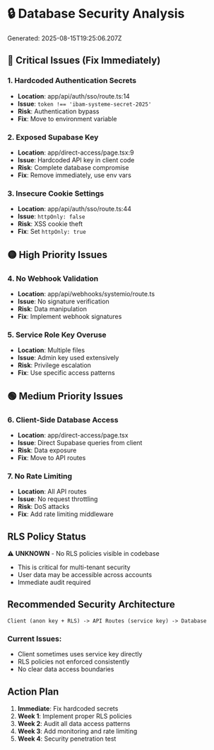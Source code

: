 # 🔒 Database Security Analysis

Generated: 2025-08-15T19:25:06.207Z

## 🔴 Critical Issues (Fix Immediately)

### 1. Hardcoded Authentication Secrets
- **Location**: app/api/auth/sso/route.ts:14
- **Issue**: `token !== 'ibam-systeme-secret-2025'`
- **Risk**: Authentication bypass
- **Fix**: Move to environment variable

### 2. Exposed Supabase Key
- **Location**: app/direct-access/page.tsx:9
- **Issue**: Hardcoded API key in client code
- **Risk**: Complete database compromise
- **Fix**: Remove immediately, use env vars

### 3. Insecure Cookie Settings
- **Location**: app/api/auth/sso/route.ts:44
- **Issue**: `httpOnly: false`
- **Risk**: XSS cookie theft
- **Fix**: Set `httpOnly: true`

## 🟡 High Priority Issues

### 4. No Webhook Validation
- **Location**: app/api/webhooks/systemio/route.ts
- **Issue**: No signature verification
- **Risk**: Data manipulation
- **Fix**: Implement webhook signatures

### 5. Service Role Key Overuse
- **Location**: Multiple files
- **Issue**: Admin key used extensively
- **Risk**: Privilege escalation
- **Fix**: Use specific access patterns

## 🟢 Medium Priority Issues

### 6. Client-Side Database Access
- **Location**: app/direct-access/page.tsx
- **Issue**: Direct Supabase queries from client
- **Risk**: Data exposure
- **Fix**: Move to API routes

### 7. No Rate Limiting
- **Location**: All API routes
- **Issue**: No request throttling
- **Risk**: DoS attacks
- **Fix**: Add rate limiting middleware

## RLS Policy Status
⚠️ **UNKNOWN** - No RLS policies visible in codebase
- This is critical for multi-tenant security
- User data may be accessible across accounts
- Immediate audit required

## Recommended Security Architecture

```
Client (anon key + RLS) -> API Routes (service key) -> Database
```

### Current Issues:
- Client sometimes uses service key directly
- RLS policies not enforced consistently
- No clear data access boundaries

## Action Plan
1. **Immediate**: Fix hardcoded secrets
2. **Week 1**: Implement proper RLS policies
3. **Week 2**: Audit all data access patterns
4. **Week 3**: Add monitoring and rate limiting
5. **Week 4**: Security penetration test
